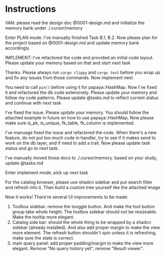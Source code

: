 # Instructions

VAN: please read the design doc @0001-design.md and initialize the memory bank under ./.cursor/memory

Enter PLAN mode: I've manually finished Task B.1, B.2. Now please plan for the project based on @0001-design.md and update memory bank accordingly.

IMPLEMENT: I've refactored the code and provided an initial code layout. Please update your memory based on that and start next task

Thanks. Please always run `cargo clippy` and `cargo test` before you wrap up and fix any issues from those commands. Now implement next

You need to call `pin()` before using it for papaya::HashMap. Now I've fixed it and refactored the db code extensively. Please update your memory and follow my code patterns. Please update @tasks.md to reflect current status and continue with next task

I've fixed the issue. Please update your memory. You should follow the attached example in future on how to use papaya::HashMap. Now please make sure is_pk, is_unique, fk_table, fk_column is implemented.

I've manuage fixed the issue and refactored the code. When there's a new feature, do not put too much code in handler, try to see if it makes send to work on the db layer, and if need to add a trait. Now please update task status and go to next task.

I've manually moved those docs to ./.cursor/memory. based on your study, update @tasks.md

Enter implement mode, pick up next task

For the catalog browser, please use shadcn sidebar and put search filter and refresh into it. Then build a custom tree yourself like the attached image


Now it works! There're several UI improvements to be made:
1. Toolbox sidebar: remove the tooggle button. And make the tool button group take whole height. The toolbox sidebar should not be resizeable. Make the tooltip more elegant.
2. Catalog side bar: should the whole thing to be wrapped by a shadcn sidebar (already installed). And also add proper margin to make the view more element. The refresh button shouldn't spin unless it is refreshing, make sure the state is correct.
3. main query panel: add proper padding/margin to make the view more elegant. Remove "No query history yet", remove "Result viewer".
